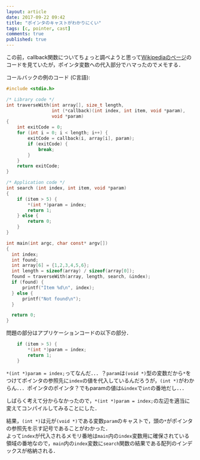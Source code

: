 ```yaml
---
layout: article
date: 2017-09-22 09:42
title: "ポインタのキャストがわかりにくい"
tags: [c, pointer, cast]
comments: true
published: true
---
```


この前，callback関数についてちょっと調べようと思って[Wikipediaのページ](https://ja.wikipedia.org/wiki/%E3%82%B3%E3%83%BC%E3%83%AB%E3%83%90%E3%83%83%E3%82%AF_(%E6%83%85%E5%A0%B1%E5%B7%A5%E5%AD%A6))のコードを見ていたが，ポインタ変数への代入部分でハマったのでメモする．

コールバックの例のコード (C言語):

```c
#include <stdio.h>

/* Library code */
int traverseWith(int array[], size_t length,
                 int (*callback)(int index, int item, void *param),
                 void *param)
{
    int exitCode = 0;
    for (int i = 0; i < length; i++) {
        exitCode = callback(i, array[i], param);
        if (exitCode) {
            break;
        }
    }
    return exitCode;
}

/* Application code */
int search (int index, int item, void *param)
{
    if (item > 5) {
        *(int *)param = index;
        return 1;
    } else {
        return 0;
    }
}

int main(int argc, char const* argv[])
{
  int index;
  int found;
  int array[6] = {1,2,3,4,5,6};
  int length = sizeof(array) / sizeof(array[0]);
  found = traverseWith(array, length, search, &index);
  if (found) {
      printf("Item %d\n", index);
  } else {
      printf("Not found\n");
  }

  return 0;
}
```

問題の部分はアプリケーションコードの以下の部分．

```c
    if (item > 5) {
        *(int *)param = index;
        return 1;
    }
```

`*(int *)param = index;`ってなんだ．．．？`param`は`(void *)`型の変数だから`*`をつけてポインタの参照先に`index`の値を代入しているんだろうが，`(int *)`がわからん．．．ポインタのポインタ？でもparamの値は`&index`で`int`の番地だし．．．

しばらく考えて分からなかったので，`*(int *)param = index;`の左辺を適当に変えてコンパイルしてみることにした．

結果，`(int *)`は元が`(void *)`である変数`param`のキャストで，頭の`*`がポインタの参照先を示す記号であることがわかった．  
よって`index`が代入されるメモリ番地は`main`内の`index`変数用に確保されている領域の番地なので，`main`内の`index`変数に`search`関数の結果である配列のインデックスが格納される．
